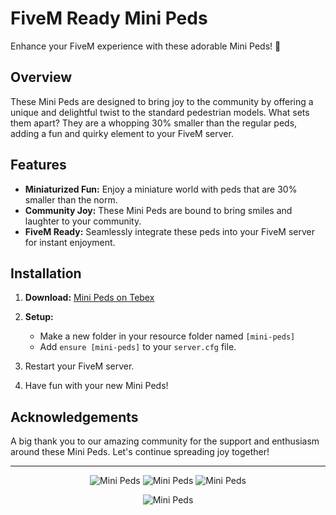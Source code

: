 # FiveM Ready Mini Peds

Enhance your FiveM experience with these adorable Mini Peds! 🚀

## Overview

These Mini Peds are designed to bring joy to the community by offering a unique and delightful twist to the standard pedestrian models. What sets them apart? They are a whopping 30% smaller than the regular peds, adding a fun and quirky element to your FiveM server.

## Features

- **Miniaturized Fun:** Enjoy a miniature world with peds that are 30% smaller than the norm.
- **Community Joy:** These Mini Peds are bound to bring smiles and laughter to your community.
- **FiveM Ready:** Seamlessly integrate these peds into your FiveM server for instant enjoyment.

## Installation

1. **Download:** [Mini Peds on Tebex](https://ipl-mini-peds.tebex.io/)

2. **Setup:**
   - Make a new folder in your resource folder named `[mini-peds]`
   - Add `ensure [mini-peds]` to your `server.cfg` file.

3. Restart your FiveM server.

4. Have fun with your new Mini Peds!

## Acknowledgements

A big thank you to our amazing community for the support and enthusiasm around these Mini Peds. Let's continue spreading joy together!


---

<p align="center">
  <img src="https://dunb17ur4ymx4.cloudfront.net/packages/images/a8bc903919d8127660a0fcdca7ceb77369552e7e.png" alt="Mini Peds">
  <img src="https://dunb17ur4ymx4.cloudfront.net/packages/images/1727d35c48ff38b9108372897548f6ee5581bd34.png" alt="Mini Peds">
  <img src="https://i.imgur.com/qgVVKAN.png" alt="Mini Peds">
</p>

<p align="center">
  <img src="https://i.imgur.com/UwarYQf.jpeg" alt="Mini Peds">
</p>
